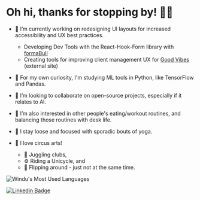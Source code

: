 # Oh hi, thanks for stopping by! 👋🏼
<!--
**windusayles/windusayles** is a ✨ _sPeCiAl_ ✨ repository because its `README.md` (this file) appears on your GitHub profile.
-->
- 🔭  I’m currently working on redesigning UI layouts for increased accessibility and UX best practices.
  - Developing Dev Tools with the React-Hook-Form library with [formaBull](https://github.com/oslabs-beta/formaBull)
  - Creating tools for improving client management UX for [Good Vibes](https://www.goodvibes.news) (external site)

- 🌱  For my own curiosity, I'm studying ML tools in Python, like TensorFlow and Pandas.

- 👯  I’m looking to collaborate on open-source projects, especially if it relates to AI.

- 🤔  I’m also interested in other people's eating/workout routines, and balancing those routines with desk life.

- 🧘  I stay loose and focused with sporadic bouts of yoga.

- 🎪  I love circus arts!
  - 🤹  Juggling clubs, 
  - ⚙️  Riding a Unicycle, and
  - 🤸  Flipping around - just not at the same time.

![Windu's Most Used Languages](https://github-readme-stats.vercel.app/api/top-langs?username=windusayles&show_icons=true&theme=dark&locale=en&layout=compact "Windu's Computer Linguistics")

 [![Linkedin Badge](https://img.shields.io/badge/-LinkedIn-0e76a8?style=flat-square&logo=Linkedin&logoColor=white)](https://linkedin.com/in/windusayles)
